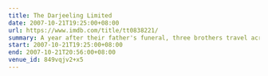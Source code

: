 ```yaml
---
title: The Darjeeling Limited
date: 2007-10-21T19:25:00+08:00
url: https://www.imdb.com/title/tt0838221/
summary: A year after their father's funeral, three brothers travel across India by train in an attempt to bond with each other.
start: 2007-10-21T19:25:00+08:00
end: 2007-10-21T20:56:00+08:00
venue_id: 849vqjv2+x5
---
```

